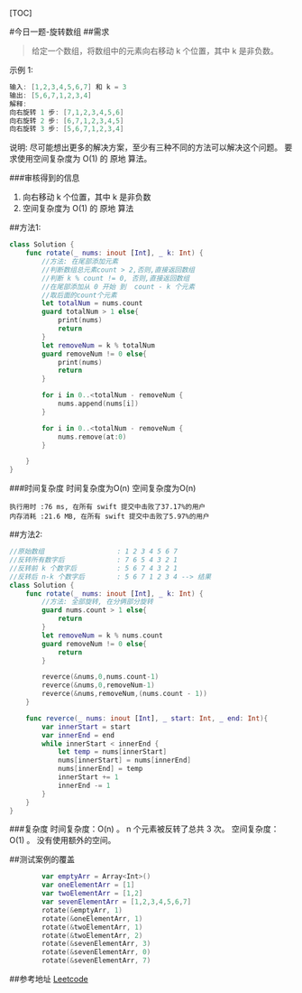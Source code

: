 [TOC]

#今日一题-旋转数组
##需求
> 给定一个数组，将数组中的元素向右移动 k 个位置，其中 k 是非负数。

示例 1:
```swift
输入: [1,2,3,4,5,6,7] 和 k = 3
输出: [5,6,7,1,2,3,4]
解释:
向右旋转 1 步: [7,1,2,3,4,5,6]
向右旋转 2 步: [6,7,1,2,3,4,5]
向右旋转 3 步: [5,6,7,1,2,3,4]
```
说明:
尽可能想出更多的解决方案，至少有三种不同的方法可以解决这个问题。
要求使用空间复杂度为 O(1) 的 原地 算法。

###审核得到的信息
1. 向右移动 k 个位置，其中 k 是非负数
2. 空间复杂度为 O(1) 的 原地 算法

##方法1:
```swift
class Solution {
    func rotate(_ nums: inout [Int], _ k: Int) {
        //方法: 在尾部添加元素
        //判断数组总元素count > 2,否则,直接返回数组
        //判断 k % count != 0, 否则,直接返回数组
        //在尾部添加从 0 开始 到  count - k 个元素
        //取后面的count个元素
        let totalNum = nums.count
        guard totalNum > 1 else{
            print(nums)
            return
        } 
        let removeNum = k % totalNum
        guard removeNum != 0 else{
            print(nums)
            return
        }

        for i in 0..<totalNum - removeNum {
            nums.append(nums[i])
        }

        for i in 0..<totalNum - removeNum {
            nums.remove(at:0)
        }

    }
}
```
###时间复杂度
时间复杂度为O(n)
空间复杂度为O(n)

```
执行用时 :76 ms, 在所有 swift 提交中击败了37.17%的用户
内存消耗 :21.6 MB, 在所有 swift 提交中击败了5.97%的用户
```

##方法2:
```swift
//原始数组                  : 1 2 3 4 5 6 7
//反转所有数字后             : 7 6 5 4 3 2 1
//反转前 k 个数字后          : 5 6 7 4 3 2 1
//反转后 n-k 个数字后        : 5 6 7 1 2 3 4 --> 结果
class Solution {
    func rotate(_ nums: inout [Int], _ k: Int) {
        //方法: 全部旋转, 在分俩部分旋转
        guard nums.count > 1 else{
            return
        } 
        let removeNum = k % nums.count
        guard removeNum != 0 else{
            return
        }

        reverce(&nums,0,nums.count-1)
        reverce(&nums,0,removeNum-1)
        reverce(&nums,removeNum,(nums.count - 1))
    }

    func reverce(_ nums: inout [Int], _ start: Int, _ end: Int){
        var innerStart = start
        var innerEnd = end
        while innerStart < innerEnd {
            let temp = nums[innerStart]
            nums[innerStart] = nums[innerEnd]
            nums[innerEnd] = temp
            innerStart += 1
            innerEnd -= 1
        }
    }
}
```
###复杂度
时间复杂度：O(n) 。 n 个元素被反转了总共 3 次。
空间复杂度：O(1) 。 没有使用额外的空间。

##测试案例的覆盖
```swift
        var emptyArr = Array<Int>()
        var oneElementArr = [1]
        var twoElementArr = [1,2]
        var sevenElementArr = [1,2,3,4,5,6,7]
        rotate(&emptyArr, 1)
        rotate(&oneElementArr, 1)
        rotate(&twoElementArr, 1)
        rotate(&twoElementArr, 2)
        rotate(&sevenElementArr, 3)
        rotate(&sevenElementArr, 0)
        rotate(&sevenElementArr, 7)
```


##参考地址
[Leetcode](https://leetcode-cn.com/problems/rotate-array/)